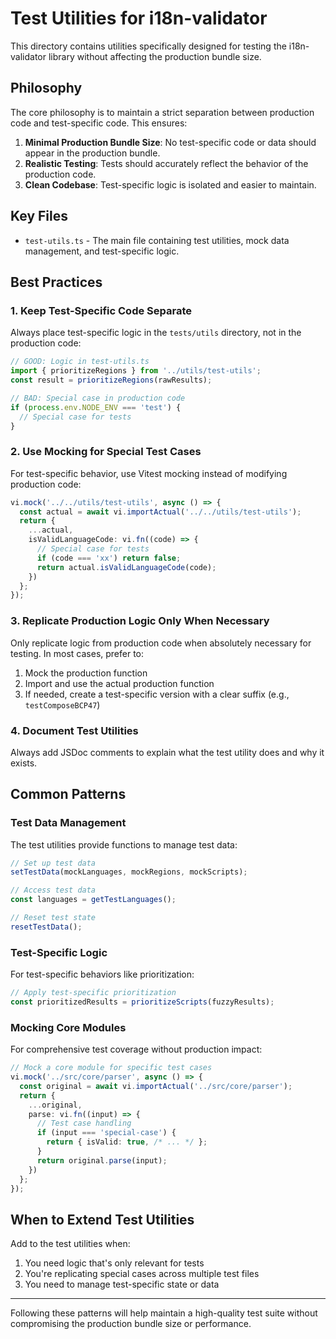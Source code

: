 # Test Utilities for i18n-validator

This directory contains utilities specifically designed for testing the i18n-validator library without affecting the production bundle size.

## Philosophy

The core philosophy is to maintain a strict separation between production code and test-specific code. This ensures:

1. **Minimal Production Bundle Size**: No test-specific code or data should appear in the production bundle.
2. **Realistic Testing**: Tests should accurately reflect the behavior of the production code.
3. **Clean Codebase**: Test-specific logic is isolated and easier to maintain.

## Key Files

- `test-utils.ts` - The main file containing test utilities, mock data management, and test-specific logic.

## Best Practices

### 1. Keep Test-Specific Code Separate

Always place test-specific logic in the `tests/utils` directory, not in the production code:

```typescript
// GOOD: Logic in test-utils.ts
import { prioritizeRegions } from '../utils/test-utils';
const result = prioritizeRegions(rawResults);

// BAD: Special case in production code
if (process.env.NODE_ENV === 'test') {
  // Special case for tests
}
```

### 2. Use Mocking for Special Test Cases

For test-specific behavior, use Vitest mocking instead of modifying production code:

```typescript
vi.mock('../../utils/test-utils', async () => {
  const actual = await vi.importActual('../../utils/test-utils');
  return {
    ...actual,
    isValidLanguageCode: vi.fn((code) => {
      // Special case for tests
      if (code === 'xx') return false;
      return actual.isValidLanguageCode(code);
    })
  };
});
```

### 3. Replicate Production Logic Only When Necessary

Only replicate logic from production code when absolutely necessary for testing. In most cases, prefer to:

1. Mock the production function
2. Import and use the actual production function 
3. If needed, create a test-specific version with a clear suffix (e.g., `testComposeBCP47`)

### 4. Document Test Utilities

Always add JSDoc comments to explain what the test utility does and why it exists.

## Common Patterns

### Test Data Management

The test utilities provide functions to manage test data:

```typescript
// Set up test data
setTestData(mockLanguages, mockRegions, mockScripts);

// Access test data
const languages = getTestLanguages();

// Reset test state
resetTestData();
```

### Test-Specific Logic

For test-specific behaviors like prioritization:

```typescript
// Apply test-specific prioritization
const prioritizedResults = prioritizeScripts(fuzzyResults);
```

### Mocking Core Modules

For comprehensive test coverage without production impact:

```typescript
// Mock a core module for specific test cases
vi.mock('../src/core/parser', async () => {
  const original = await vi.importActual('../src/core/parser');
  return {
    ...original,
    parse: vi.fn((input) => {
      // Test case handling
      if (input === 'special-case') {
        return { isValid: true, /* ... */ };
      }
      return original.parse(input);
    })
  };
});
```

## When to Extend Test Utilities

Add to the test utilities when:

1. You need logic that's only relevant for tests
2. You're replicating special cases across multiple test files
3. You need to manage test-specific state or data

---

Following these patterns will help maintain a high-quality test suite without compromising the production bundle size or performance. 